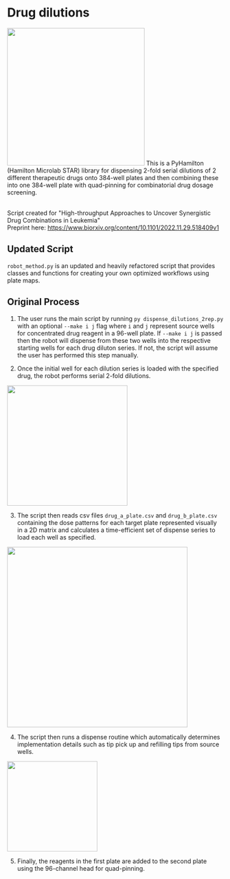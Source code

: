 # Drug dilutions
<img src="https://github.com/stefangolas/drug_dilutions/blob/master/imgs/colors.png" width="320"/>
This is a PyHamilton (Hamilton Microlab STAR) library for dispensing 2-fold serial dilutions of 2 different therapeutic drugs onto 384-well plates and then combining these into one 384-well plate with quad-pinning for combinatorial drug dosage screening. </br>
</br>


Script created for "High-throughput Approaches to Uncover Synergistic Drug Combinations in Leukemia" </br>
Preprint here: https://www.biorxiv.org/content/10.1101/2022.11.29.518409v1

## Updated Script

`robot_method.py` is an updated and heavily refactored script that provides classes and functions for creating your own optimized workflows using plate maps.

## Original Process

1. The user runs the main script by running `py dispense_dilutions_2rep.py` with an optional `--make i j` flag where `i` and `j` represent source wells for concentrated drug reagent in a 96-well plate. If `--make i j` is passed then the robot will dispense from these two wells into the respective starting wells for each drug diluton series. If not, the script will assume the user has performed this step manually.</br>

2. Once the initial well for each dilution series is loaded with the specified drug, the robot performs serial 2-fold dilutions.
<img src="https://github.com/stefangolas/drug_dilutions/blob/master/imgs/bunguloj3.gif" width="280"/>
</br>

3. The script then reads csv files `drug_a_plate.csv` and `drug_b_plate.csv` containing the dose patterns for each target plate represented visually in a 2D matrix and calculates a time-efficient set of dispense series to load each well as specified.</br> 
<img src="https://github.com/stefangolas/drug_dilutions/blob/master/imgs/hamiltonstar5.png" width="420"/>
</br>


4. The script then runs a dispense routine which automatically determines implementation details such as tip pick up and refilling tips from source wells.</br>
<img src="https://github.com/stefangolas/drug_dilutions/blob/master/imgs/plas23.gif" width="210"/>
</br>

5. Finally, the reagents in the first plate are added to the second plate using the 96-channel head for quad-pinning.
